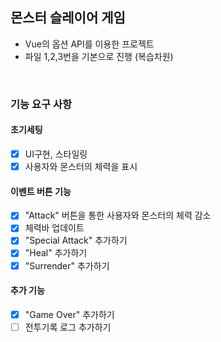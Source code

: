 ## 몬스터 슬레이어 게임

- Vue의 옵션 API를 이용한 프로젝트
- 파일 1,2,3번을 기본으로 진행 (복습차원)

<br>

### 기능 요구 사항

#### 초기세팅

- [x] UI구현, 스타일링
- [x] 사용자와 몬스터의 체력을 표시

#### 이벤트 버튼 기능

- [x] "Attack" 버튼을 통한 사용자와 몬스터의 체력 감소
- [x] 체력바 업데이트
- [x] "Special Attack" 추가하기
- [x] "Heal" 추가하기
- [x] "Surrender" 추가하기

#### 추가 기능

- [x] "Game Over" 추가하기
- [ ] 전투기록 로그 추가하기

